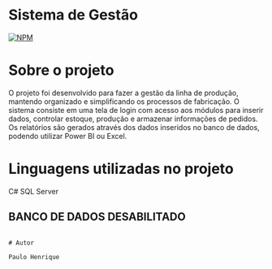# Sistema de Gestão
[![NPM](https://img.shields.io/npm/l/react)](https://github.com/devsuperior/sds1-wmazoni/blob/master/LICENSE)

# Sobre o projeto

O projeto foi desenvolvido para fazer a gestão da linha de produção, mantendo organizado e simplificando os processos de fabricação.
O sistema consiste em uma tela de login com acesso aos módulos para inserir dados, controlar estoque, produção e armazenar informações de pedidos.
Os relatórios são gerados através dos dados inseridos no banco de dados, podendo utilizar Power BI ou Excel.

# Linguagens utilizadas no projeto
C#
SQL Server

## BANCO DE DADOS DESABILITADO
```

# Autor

Paulo Henrique
